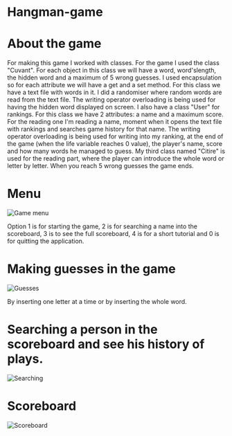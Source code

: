 # Hangman-game
# About the game
For making this game I worked with classes. For the game I used the class "Cuvant". For each object in this class we will have a word, word'slength, the hidden word and a maximum of 5 wrong guesses. I used encapsulation so for each attribute we will have a get and a set method. For this class we have a text file with words in it. I did a randomiser where random words are read from the text file. The writing operator overloading is being used for having the hidden word displayed on screen. I also have a class "User" for rankings. For this class we have 2 attributes: a name and a maximum score. For the reading one I'm reading a name, moment when it opens the text file
with rankings and searches game history for that name. The writing operator overloading is being used for writing into my ranking, at the end of the game (when the life variable reaches 0 value), the player's name, score and how many words he managed to guess. My third class named "Citire" is used for the reading part, where the player can introduce the whole word or letter by letter. When you reach 5 wrong guesses the game ends.
# Menu
![Game menu](https://i.imgur.com/lh29MYb.png)

Option 1 is for starting the game, 2 is for searching a name into the scoreboard, 3 is to see the full scoreboard, 4 is for a short tutorial and 0 is for quitting the application.
# Making guesses in the game
![Guesses](https://i.imgur.com/4vEkzG9.png)

By inserting one letter at a time or by inserting the whole word.
# Searching a person in the scoreboard and see his history of plays.
![Searching](https://i.imgur.com/bUgxYOS.png)
# Scoreboard
![Scoreboard](https://i.imgur.com/dTCcp5B.png)
